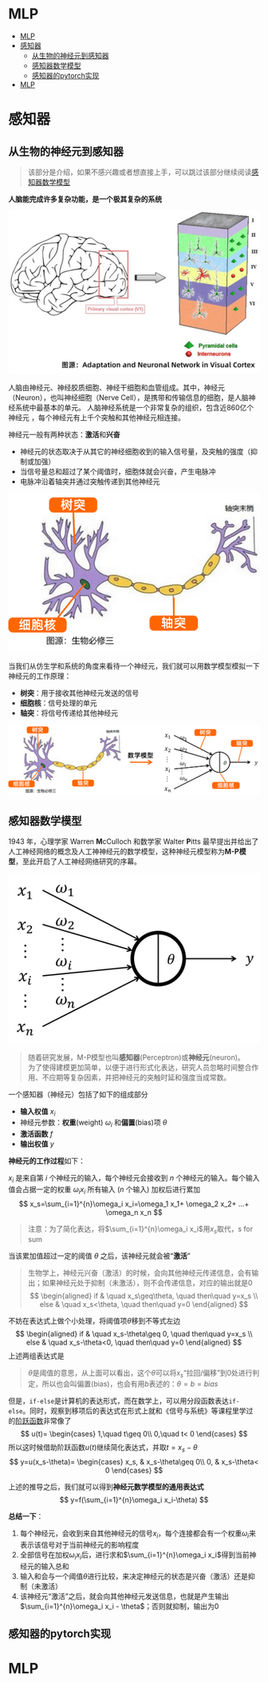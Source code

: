# MLP
- [MLP](#mlp)
- [感知器](#感知器)
  - [从生物的神经元到感知器](#从生物的神经元到感知器)
  - [感知器数学模型](#感知器数学模型)
  - [感知器的pytorch实现](#感知器的pytorch实现)
- [MLP](#mlp-1)


# 感知器
## 从生物的神经元到感知器
> 该部分是介绍，如果不感兴趣或者想直接上手，可以跳过该部分继续阅读[感知器数学模型](#感知器数学模型)

**人脑能完成许多复杂功能，是一个极其复杂的系统**

![Brain](mlp/brain.png)

人脑由神经元、神经胶质细胞、神经干细胞和血管组成。其中，神经元（Neuron），也叫神经细胞（Nerve Cell），是携带和传输信息的细胞，是人脑神经系统中最基本的单元。
人脑神经系统是一个非常复杂的组织，包含近860亿个神经元 ，每个神经元有上千个突触和其他神经元相连接。

神经元一般有两种状态：**激活**和**兴奋**
- 神经元的状态取决于从其它的神经细胞收到的输入信号量，及突触的强度（抑制或加强）
- 当信号量总和超过了某个阈值时，细胞体就会兴奋，产生电脉冲
- 电脉冲沿着轴突并通过突触传递到其他神经元

![Brain](mlp/neuron.png)

当我们从仿生学和系统的角度来看待一个神经元，我们就可以用数学模型模拟一下神经元的工作原理：
- **树突**：用于接收其他神经元发送的信号
- **细胞核**：信号处理的单元
- **轴突**：将信号传递给其他神经元

![Brain](mlp/neuron2perceptron.png)



## 感知器数学模型
1943 年，心理学家 Warren **M**cCulloch 和数学家 Walter **P**itts 最早提出并给出了人工神经网络的概念及人工神神经元的数学模型，这种神经元模型称为**M-P模型**，至此开启了人工神经网络研究的序幕。

![Perceptron](mlp/perceptron.png)

> 随着研究发展，M-P模型也叫**感知器**(Perceptron)或**神经元**(neuron)。      
> 为了使得建模更加简单，以便于进行形式化表达，研究人员忽略时间整合作用、不应期等复杂因素，并把神经元的突触时延和强度当成常数。

一个感知器（神经元）包括了如下的组成部分

- **输入权值** $x_i$
- 神经元参数：**权重**(weight) $\omega_i$ 和**偏置**(bias)项 $\theta$
- **激活函数** $f$
- **输出权值** $y$

**神经元的工作过程**如下：

$x_i$ 是来自第 $i$ 个神经元的输入，每个神经元会接收到 $n$ 个神经元的输入。每个输入值会占据一定的权重 $\omega_i x_i$ 所有输入 ($n$ 个输入) 加权后进行累加
$$
x_s=\sum_{i=1}^{n}\omega_i x_i=\omega_1 x_1+ \omega_2 x_2+ ...+ \omega_n x_n
$$
> 注意：为了简化表达，将$\sum_{i=1}^{n}\omega_i x_i$用$x_s$取代，s for sum

当该累加值超过一定的阈值 $\theta$ 之后，该神经元就会被“**激活**”
> 生物学上，神经元兴奋（激活）的时候，会向其他神经元传递信息，会有输出；如果神经元处于抑制（未激活），则不会传递信息，对应的输出就是0
$$
\begin{aligned}
  if &   \quad x_s\geq\theta,  \quad then\quad y=x_s \\
  else & \quad x_s<\theta,     \quad then\quad y=0
\end{aligned}
$$

不妨在表达式上做个小处理，将阈值项$\theta$移到不等式左边
$$
\begin{aligned}
  if &   \quad x_s-\theta\geq 0,  \quad then\quad y=x_s \\
  else & \quad x_s-\theta<0,      \quad then\quad y=0
\end{aligned}
$$
上述两组表达式是

> $\theta$是阈值的意思，从上面可以看出，这个$\theta$可以将$x_s$“拉回/偏移”到0处进行判定，所以也会叫偏置(bias)，也会有用$b$表述的：$\theta=b=bias$

但是，`if-else`是计算机的表达形式，而在数学上，可以用分段函数表达`if-else`。同时，观察到移项后的表达式在形式上就和《信号与系统》等课程里学过的[阶跃函数](https://baike.baidu.com/item/%E9%98%B6%E8%B7%83%E5%87%BD%E6%95%B0/7639820?fr=aladdin)非常像了
$$
u(t)=
\begin{cases}
    1,\quad t\geq 0\\
    0,\quad t< 0
\end{cases}
$$
所以这时候借助阶跃函数$u(t)$继续简化表达式，并取$t=x_s-\theta$
$$
y=u(x_s-\theta)=
\begin{cases}
    x_s,    & x_s-\theta\geq 0\\
    0,      & x_s-\theta< 0
\end{cases}
$$

上述的推导之后，我们就可以得到**神经元数学模型的通用表达式**
$$
y=f(\sum_{i=1}^{n}\omega_i x_i-\theta)
$$

**总结一下**：
1. 每个神经元，会收到来自其他神经元的信号$x_i$，每个连接都会有一个权重$\omega_i$来表示该信号对于当前神经元的影响程度
2. 全部信号在加权$\omega_i x_i$后，进行求和$\sum_{i=1}^{n}\omega_i x_i$得到当前神经元的输入总和
3. 输入和会与一个阈值$\theta$进行比较，来决定神经元的状态是兴奋（激活）还是抑制（未激活）
4. 该神经元“激活”之后，就会向其他神经元发送信息，也就是产生输出$\sum_{i=1}^{n}\omega_i x_i - \theta$；否则就抑制，输出为$0$

## 感知器的pytorch实现

# MLP